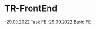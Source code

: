 # TR-FrontEnd
-[29.09.2022 Task FE](https://mksenia728.github.io/TR-FrontEnd/hw20220929/)
-[29.09.2022 Basic FE](https://mksenia728.github.io/TR-FrontEnd/hw20220929-b/)

